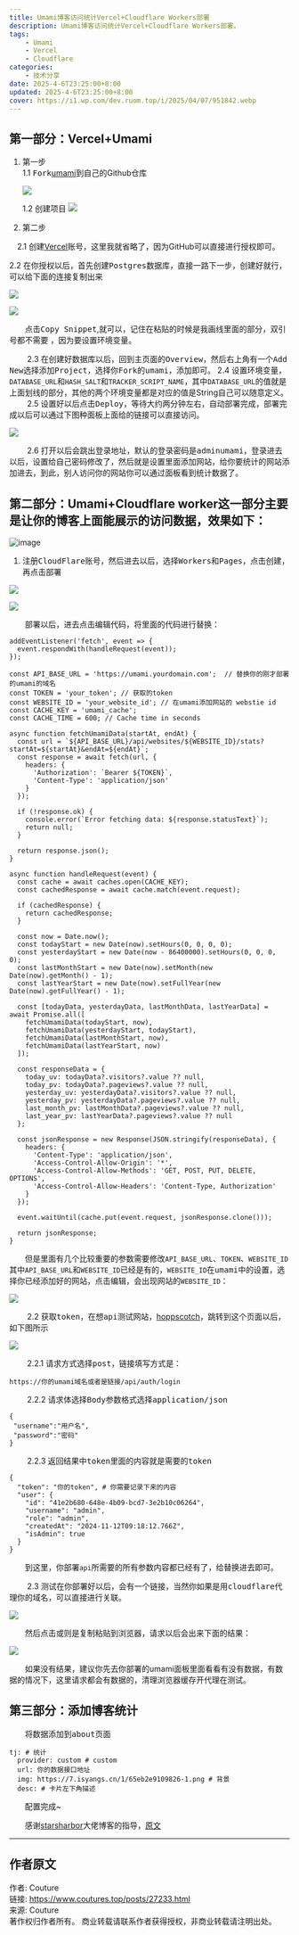 ```yaml
---
title: Umami博客访问统计Vercel+Cloudflare Workers部署
description: Umami博客访问统计Vercel+Cloudflare Workers部署。
tags:
    - Umami
    - Vercel
    - Cloudflare
categories:
    - 技术分享
date: 2025-4-6T23:25:00+8:00
updated: 2025-4-6T23:25:00+8:00
cover: https://i1.wp.com/dev.ruom.top/i/2025/04/07/951842.webp
---
```

## 第一部分：Vercel+Umami

1. 第一步  
    1.1 <kbd>Fork</kbd>​[umami](https://github.com/umami-software/umami)到自己的Github仓库

    ![](https://s2.loli.net/2025/04/06/c4xDVNrsBpTM8YZ.webp)

    1.2 创建项目
![](https://s2.loli.net/2025/04/06/GX9OdivuxF5pJzH.webp)

2. 第二步

　2.1 创建[Vercel](https://vercel.com/login)账号，这里我就省略了，因为GitHub可以直接进行授权即可。
  
   2.2 在你授权以后，首先创建<kbd>Postgres</kbd>数据库，直接一路下一步，创建好就行，可以给下面的连接复制出来

![](https://s2.loli.net/2025/04/06/K69FpfmjZxcu3Ad.webp)

![](https://s2.loli.net/2025/04/06/7OieEKGht4kgSux.webp)

　　点击<kbd>Copy Snippet</kbd>​,就可以，记住在粘贴的时候是我画线里面的部分，双引号都不需要 ，因为要设置环境变量。

　　	2.3 在创建好数据库以后，回到主页面的<kbd>Overview</kbd>​，然后右上角有一个<kbd>Add New</kbd>​选择添加<kbd>Project</kbd>​，选择你<kbd>Fork</kbd>​的<kbd>umami</kbd>​，添加即可。
        2.4 设置环境变量，`DATABASE_URL`​和`HASH_SALT`​和`TRACKER_SCRIPT_NAME`​，其中`DATABASE_URL`​的值就是上面划线的部分，其他的两个环境变量都是对应的值是String自己可以随意定义。
　　	2.5 设置好以后点击<kbd>Deploy</kbd>​，等待大约两分钟左右，自动部署完成，部署完成以后可以通过下图种面板上面给的链接可以直接访问。

![](https://s2.loli.net/2025/04/06/ahX2wHLrfYAD7ZW.webp)

　　	2.6 打开以后会跳出登录地址，默认的登录密码是<kbd>adminumami</kbd>​，登录进去以后，设置给自己密码修改了，然后就是设置里面添加网站，给你要统计的网站添加进去，到此，别人访问你的网站你可以通过面板看到统计数据了。

## 第二部分：Umami+Cloudflare worker这一部分主要是让你的博客上面能展示的访问数据，效果如下：


![image](https://s2.loli.net/2025/04/06/fR71aFG4oMD29Pz.webp)

1.  注册<kbd>CloudFlare</kbd>​账号，然后进去以后，选择<kbd>Workers</kbd>​和<kbd>Pages</kbd>​，点击<kbd>创建</kbd>​，再点击<kbd>部署</kbd>​

![](https://s2.loli.net/2025/04/06/CYojqdGHkiuFepQ.webp)

![](https://s2.loli.net/2025/04/06/6B2rXxk4Uu71GQC.webp)

　　部署以后，进去点击编辑代码，将里面的代码进行替换：

```
addEventListener('fetch', event => {
  event.respondWith(handleRequest(event));
});

const API_BASE_URL = 'https://umami.yourdomain.com';  // 替换你的刚才部署的umami的域名
const TOKEN = 'your_token'; // 获取的token
const WEBSITE_ID = 'your_website_id'; // 在umami添加网站的 webstie id
const CACHE_KEY = 'umami_cache';
const CACHE_TIME = 600; // Cache time in seconds

async function fetchUmamiData(startAt, endAt) {
  const url = `${API_BASE_URL}/api/websites/${WEBSITE_ID}/stats?startAt=${startAt}&endAt=${endAt}`;
  const response = await fetch(url, {
    headers: {
      'Authorization': `Bearer ${TOKEN}`,
      'Content-Type': 'application/json'
    }
  });

  if (!response.ok) {
    console.error(`Error fetching data: ${response.statusText}`);
    return null;
  }

  return response.json();
}

async function handleRequest(event) {
  const cache = await caches.open(CACHE_KEY);
  const cachedResponse = await cache.match(event.request);

  if (cachedResponse) {
    return cachedResponse;
  }

  const now = Date.now();
  const todayStart = new Date(now).setHours(0, 0, 0, 0);
  const yesterdayStart = new Date(now - 86400000).setHours(0, 0, 0, 0);
  const lastMonthStart = new Date(now).setMonth(new Date(now).getMonth() - 1);
  const lastYearStart = new Date(now).setFullYear(new Date(now).getFullYear() - 1);

  const [todayData, yesterdayData, lastMonthData, lastYearData] = await Promise.all([
    fetchUmamiData(todayStart, now),
    fetchUmamiData(yesterdayStart, todayStart),
    fetchUmamiData(lastMonthStart, now),
    fetchUmamiData(lastYearStart, now)
  ]);

  const responseData = {
    today_uv: todayData?.visitors?.value ?? null,
    today_pv: todayData?.pageviews?.value ?? null,
    yesterday_uv: yesterdayData?.visitors?.value ?? null,
    yesterday_pv: yesterdayData?.pageviews?.value ?? null,
    last_month_pv: lastMonthData?.pageviews?.value ?? null,
    last_year_pv: lastYearData?.pageviews?.value ?? null
  };

  const jsonResponse = new Response(JSON.stringify(responseData), {
    headers: {
      'Content-Type': 'application/json',
      'Access-Control-Allow-Origin': '*',
      'Access-Control-Allow-Methods': 'GET, POST, PUT, DELETE, OPTIONS',
      'Access-Control-Allow-Headers': 'Content-Type, Authorization'
    }
  });

  event.waitUntil(cache.put(event.request, jsonResponse.clone()));

  return jsonResponse;
}
```

　　但是里面有几个比较重要的参数需要修改`API_BASE_URL`​、`TOKEN`​、`WEBSITE_ID`​其中`API_BASE_URL`​和`WEBSITE_ID`​已经是有的，`WEBSITE_ID`​在<kbd>umami</kbd>​中的设置，选择你已经添加好的网站，点击<kbd>编辑</kbd>​，会出现网站的`WEBSITE_ID`​：

![](https://s2.loli.net/2025/04/06/eFHEYB45nQOUAML.webp)

　　	2.2 获取<kbd>token</kbd>​，在想<kbd>api</kbd>​测试网站，[hoppscotch](https://hoppscotch.io/)，跳转到这个页面以后，如下图所示

![](https://s2.loli.net/2025/04/06/vXrQmtpu4HdIasN.webp)

　　		2.2.1 请求方式选择<kbd>post</kbd>​，链接填写方式是：

```
https://你的umami域名或者是链接/api/auth/login
```

　　		2.2.2 请求体选择<kbd>Body</kbd>​参数格式选择<kbd>application/json</kbd>​

```
{
 "username":"用户名",
 "password":"密码"
}
```

　　		2.2.3 返回结果中<kbd>token</kbd>​里面的内容就是需要的<kbd>token</kbd>​

```
{
  "token": "你的token", # 你需要记录下来的内容
  "user": {
    "id": "41e2b680-648e-4b09-bcd7-3e2b10c06264",
    "username": "admin",
    "role": "admin",
    "createdAt": "2024-11-12T09:18:12.766Z",
    "isAdmin": true
  }
}
```

　　到这里，你部署`api`​所需要的所有参数内容都已经有了，给替换进去即可。

　　	2.3 测试在你部署好以后，会有一个链接，当然你如果是用<kbd>cloudflare</kbd>​代理你的域名，可以直接进行关联。

![](https://s2.loli.net/2025/04/07/IPCS2rhLbiaX3G8.webp)

　　然后点击或则是复制粘贴到浏览器，请求以后会出来下面的结果：

![](https://s2.loli.net/2025/04/07/M9wsiYKBoGyLI8T.webp)

　　如果没有结果，建议你先去你部署的umami面板里面看看有没有数据，有数据的情况下，这里请求都会有数据的，清理浏览器缓存开代理在测试。

## 第三部分：添加博客统计

　　将数据添加到<kbd>about</kbd>​页面  

```
tj: # 统计
  provider: custom # custom
  url: 你的数据接口地址
  img: https://7.isyangs.cn/1/65eb2e9109826-1.png # 背景
  desc: # 卡片左下角描述
```

　　配置完成~

　　感谢[starsharbor](https://blog.starsharbor.com/)大佬博客的指导，[原文](https://blog.starsharbor.com/posts/solitude-about_umami/)

---

## 作者原文

作者: Couture  
链接: https://www.coutures.top/posts/27233.html  
来源: Couture  
著作权归作者所有。 商业转载请联系作者获得授权，非商业转载请注明出处。
